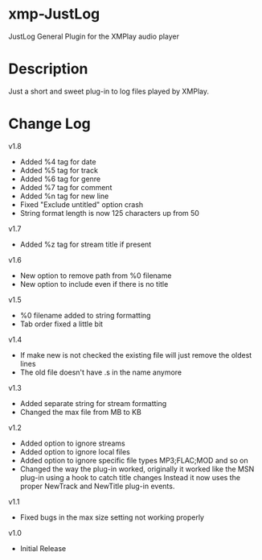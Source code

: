 # xmp-JustLog
JustLog General Plugin for the XMPlay audio player

# Description
Just a short and sweet plug-in to log files played by XMPlay.

# Change Log
v1.8
- Added %4 tag for date
- Added %5 tag for track
- Added %6 tag for genre
- Added %7 tag for comment
- Added %n tag for new line
- Fixed "Exclude untitled" option crash
- String format length is now 125 characters up from 50

v1.7
- Added %z tag for stream title if present

v1.6
- New option to remove path from %0 filename
- New option to include even if there is no title

v1.5
- %0 filename added to string formatting
- Tab order fixed a little bit

v1.4
- If make new is not checked the existing file will just remove the oldest lines
- The old file doesn't have .s in the name anymore

v1.3
- Added separate string for stream formatting
- Changed the max file from MB to KB
  
v1.2
- Added option to ignore streams
- Added option to ignore local files
- Added option to ignore specific file types MP3;FLAC;MOD and so on
- Changed the way the plug-in worked, originally it worked like the MSN plug-in using a hook to catch title changes
  Instead it now uses the proper NewTrack and NewTitle plug-in events.

v1.1
- Fixed bugs in the max size setting not working properly

v1.0
- Initial Release
